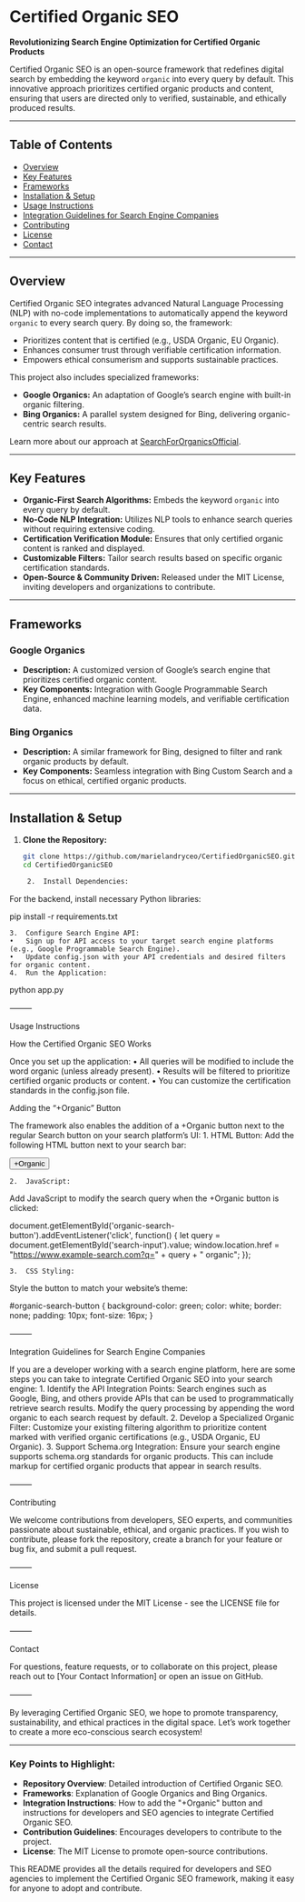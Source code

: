 # Certified Organic SEO

**Revolutionizing Search Engine Optimization for Certified Organic Products**

Certified Organic SEO is an open-source framework that redefines digital search by embedding the keyword `organic` into every query by default. This innovative approach prioritizes certified organic products and content, ensuring that users are directed only to verified, sustainable, and ethically produced results.

---

## Table of Contents

- [Overview](#overview)
- [Key Features](#key-features)
- [Frameworks](#frameworks)
- [Installation & Setup](#installation--setup)
- [Usage Instructions](#usage-instructions)
- [Integration Guidelines for Search Engine Companies](#integration-guidelines-for-search-engine-companies)
- [Contributing](#contributing)
- [License](#license)
- [Contact](#contact)

---

## Overview

Certified Organic SEO integrates advanced Natural Language Processing (NLP) with no-code implementations to automatically append the keyword `organic` to every search query. By doing so, the framework:
- Prioritizes content that is certified (e.g., USDA Organic, EU Organic).
- Enhances consumer trust through verifiable certification information.
- Empowers ethical consumerism and supports sustainable practices.

This project also includes specialized frameworks:
- **Google Organics:** An adaptation of Google’s search engine with built-in organic filtering.
- **Bing Organics:** A parallel system designed for Bing, delivering organic-centric search results.

Learn more about our approach at [SearchForOrganicsOfficial](https://searchfororganicsofficial.blogspot.com).

---

## Key Features

- **Organic-First Search Algorithms:** Embeds the keyword `organic` into every query by default.
- **No-Code NLP Integration:** Utilizes NLP tools to enhance search queries without requiring extensive coding.
- **Certification Verification Module:** Ensures that only certified organic content is ranked and displayed.
- **Customizable Filters:** Tailor search results based on specific organic certification standards.
- **Open-Source & Community Driven:** Released under the MIT License, inviting developers and organizations to contribute.

---

## Frameworks

### Google Organics
- **Description:** A customized version of Google’s search engine that prioritizes certified organic content.
- **Key Components:** Integration with Google Programmable Search Engine, enhanced machine learning models, and verifiable certification data.

### Bing Organics
- **Description:** A similar framework for Bing, designed to filter and rank organic products by default.
- **Key Components:** Seamless integration with Bing Custom Search and a focus on ethical, certified organic products.

---

## Installation & Setup

1. **Clone the Repository:**
   ```bash
   git clone https://github.com/marielandryceo/CertifiedOrganicSEO.git
   cd CertifiedOrganicSEO

	2.	Install Dependencies:
For the backend, install necessary Python libraries:

pip install -r requirements.txt


	3.	Configure Search Engine API:
	•	Sign up for API access to your target search engine platforms (e.g., Google Programmable Search Engine).
	•	Update config.json with your API credentials and desired filters for organic content.
	4.	Run the Application:

python app.py



⸻

Usage Instructions

How the Certified Organic SEO Works

Once you set up the application:
	•	All queries will be modified to include the word organic (unless already present).
	•	Results will be filtered to prioritize certified organic products or content.
	•	You can customize the certification standards in the config.json file.

Adding the “+Organic” Button

The framework also enables the addition of a +Organic button next to the regular Search button on your search platform’s UI:
	1.	HTML Button: Add the following HTML button next to your search bar:

<button id="organic-search-button">+Organic</button>


	2.	JavaScript:
Add JavaScript to modify the search query when the +Organic button is clicked:

document.getElementById('organic-search-button').addEventListener('click', function() {
    let query = document.getElementById('search-input').value;
    window.location.href = "https://www.example-search.com?q=" + query + " organic";
});


	3.	CSS Styling:
Style the button to match your website’s theme:

#organic-search-button {
    background-color: green;
    color: white;
    border: none;
    padding: 10px;
    font-size: 16px;
}



⸻

Integration Guidelines for Search Engine Companies

If you are a developer working with a search engine platform, here are some steps you can take to integrate Certified Organic SEO into your search engine:
	1.	Identify the API Integration Points:
Search engines such as Google, Bing, and others provide APIs that can be used to programmatically retrieve search results. Modify the query processing by appending the word organic to each search request by default.
	2.	Develop a Specialized Organic Filter:
Customize your existing filtering algorithm to prioritize content marked with verified organic certifications (e.g., USDA Organic, EU Organic).
	3.	Support Schema.org Integration:
Ensure your search engine supports schema.org standards for organic products. This can include markup for certified organic products that appear in search results.

⸻

Contributing

We welcome contributions from developers, SEO experts, and communities passionate about sustainable, ethical, and organic practices. If you wish to contribute, please fork the repository, create a branch for your feature or bug fix, and submit a pull request.

⸻

License

This project is licensed under the MIT License - see the LICENSE file for details.

⸻

Contact

For questions, feature requests, or to collaborate on this project, please reach out to [Your Contact Information] or open an issue on GitHub.

⸻

By leveraging Certified Organic SEO, we hope to promote transparency, sustainability, and ethical practices in the digital space. Let’s work together to create a more eco-conscious search ecosystem!

---

### Key Points to Highlight:

- **Repository Overview**: Detailed introduction of Certified Organic SEO.
- **Frameworks**: Explanation of Google Organics and Bing Organics.
- **Integration Instructions**: How to add the "+Organic" button and instructions for developers and SEO agencies to integrate Certified Organic SEO.
- **Contribution Guidelines**: Encourages developers to contribute to the project.
- **License**: The MIT License to promote open-source contributions.

This README provides all the details required for developers and SEO agencies to implement the Certified Organic SEO framework, making it easy for anyone to adopt and contribute.